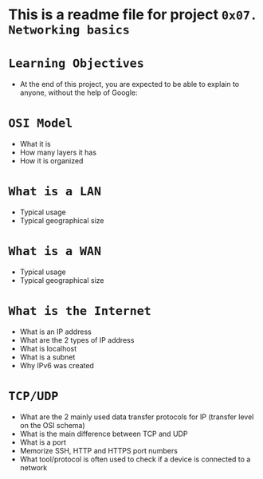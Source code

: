 # This is a readme file for project `0x07. Networking basics`

# `Learning Objectives`
* At the end of this project, you are expected to be able to explain to anyone, without the help of Google:

# `OSI Model`
* What it is
* How many layers it has
* How it is organized

# `What is a LAN`
* Typical usage
* Typical geographical size

# `What is a WAN`
* Typical usage
* Typical geographical size

# `What is the Internet`
* What is an IP address
* What are the 2 types of IP address
* What is localhost
* What is a subnet
* Why IPv6 was created

# `TCP/UDP`
* What are the 2 mainly used data transfer protocols for IP (transfer level on the OSI schema)
* What is the main difference between TCP and UDP
* What is a port
* Memorize SSH, HTTP and HTTPS port numbers
* What tool/protocol is often used to check if a device is connected to a network
